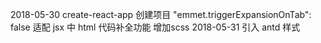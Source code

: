 2018-05-30
    create-react-app 创建项目
    "emmet.triggerExpansionOnTab": false 适配 jsx 中 html 代码补全功能
    增加scss
2018-05-31
    引入 antd 样式